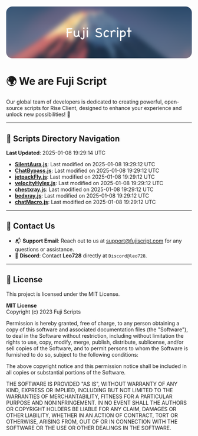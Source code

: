 ![Banner](.github/b.webp)

# 🌍 **We are Fuji Script**

Our global team of developers is dedicated to creating powerful, open-source scripts for Rise Client, designed to enhance your experience and unlock new possibilities! 🌟

---
<!-- SCRIPTS_NAVIGATION_START -->
## 📂 **Scripts Directory Navigation**

**Last Updated**: 2025-01-08 19:29:14 UTC

- **[SilentAura.js](scripts/SilentAura.js)**: Last modified on 2025-01-08 19:29:12 UTC
- **[ChatBypass.js](scripts/ChatBypass.js)**: Last modified on 2025-01-08 19:29:12 UTC
- **[jetpackFly.js](scripts/jetpackFly.js)**: Last modified on 2025-01-08 19:29:12 UTC
- **[velocityHylex.js](scripts/velocityHylex.js)**: Last modified on 2025-01-08 19:29:12 UTC
- **[chestxray.js](scripts/chestxray.js)**: Last modified on 2025-01-08 19:29:12 UTC
- **[bedxray.js](scripts/bedxray.js)**: Last modified on 2025-01-08 19:29:12 UTC
- **[chatMacro.js](scripts/chatMacro.js)**: Last modified on 2025-01-08 19:29:12 UTC

<!-- SCRIPTS_NAVIGATION_END -->

---

## 💬 **Contact Us**  
- 📬 **Support Email**: Reach out to us at [support@fujiscript.com](mailto:support@fujiscript.com) for any questions or assistance.  
- 💬 **Discord**: Contact **Leo728** directly at `Discord@leo728`.

---

## 📜 **License**

This project is licensed under the MIT License.  

**MIT License**  
Copyright (c) 2023 Fuji Scripts  

Permission is hereby granted, free of charge, to any person obtaining a copy of this software and associated documentation files (the "Software"), to deal in the Software without restriction, including without limitation the rights to use, copy, modify, merge, publish, distribute, sublicense, and/or sell copies of the Software, and to permit persons to whom the Software is furnished to do so, subject to the following conditions:  

The above copyright notice and this permission notice shall be included in all copies or substantial portions of the Software.  

THE SOFTWARE IS PROVIDED "AS IS", WITHOUT WARRANTY OF ANY KIND, EXPRESS OR IMPLIED, INCLUDING BUT NOT LIMITED TO THE WARRANTIES OF MERCHANTABILITY, FITNESS FOR A PARTICULAR PURPOSE AND NONINFRINGEMENT. IN NO EVENT SHALL THE AUTHORS OR COPYRIGHT HOLDERS BE LIABLE FOR ANY CLAIM, DAMAGES OR OTHER LIABILITY, WHETHER IN AN ACTION OF CONTRACT, TORT OR OTHERWISE, ARISING FROM, OUT OF OR IN CONNECTION WITH THE SOFTWARE OR THE USE OR OTHER DEALINGS IN THE SOFTWARE.  
